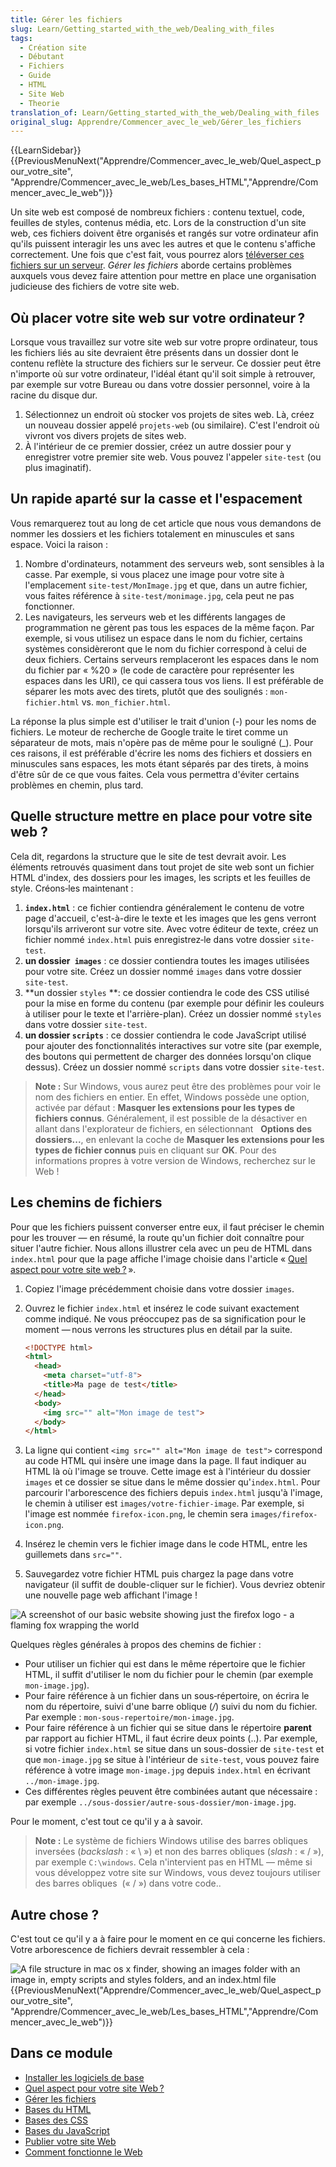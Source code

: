 ```yaml
---
title: Gérer les fichiers
slug: Learn/Getting_started_with_the_web/Dealing_with_files
tags:
  - Création site
  - Débutant
  - Fichiers
  - Guide
  - HTML
  - Site Web
  - Theorie
translation_of: Learn/Getting_started_with_the_web/Dealing_with_files
original_slug: Apprendre/Commencer_avec_le_web/Gérer_les_fichiers
---
```

{{LearnSidebar}}
{{PreviousMenuNext("Apprendre/Commencer_avec_le_web/Quel_aspect_pour_votre_site", "Apprendre/Commencer_avec_le_web/Les_bases_HTML","Apprendre/Commencer_avec_le_web")}}

Un site web est composé de nombreux fichiers : contenu textuel, code, feuilles de styles, contenus média, etc. Lors de la construction d'un site web, ces fichiers doivent être organisés et rangés sur votre ordinateur afin qu'ils puissent interagir les uns avec les autres et que le contenu s'affiche correctement. Une fois que c'est fait, vous pourrez alors [téléverser ces fichiers sur un serveur](/fr/Apprendre/Commencer_avec_le_web/Publier_votre_site_web). _Gérer les fichiers_ aborde certains problèmes auxquels vous devez faire attention pour mettre en place une organisation judicieuse des fichiers de votre site web.

## Où placer votre site web sur votre ordinateur ?

Lorsque vous travaillez sur votre site web sur votre propre ordinateur, tous les fichiers liés au site devraient être présents dans un dossier dont le contenu reflète la structure des fichiers sur le serveur. Ce dossier peut être n'importe où sur votre ordinateur, l'idéal étant qu'il soit simple à retrouver, par exemple sur votre Bureau ou dans votre dossier personnel, voire à la racine du disque dur.

1.  Sélectionnez un endroit où stocker vos projets de sites web. Là, créez un nouveau dossier appelé `projets-web` (ou similaire). C'est l'endroit où vivront vos divers projets de sites web.
2.  À l'intérieur de ce premier dossier, créez un autre dossier pour y enregistrer votre premier site web. Vous pouvez l'appeler `site-test` (ou plus imaginatif).

## Un rapide aparté sur la casse et l'espacement

Vous remarquerez tout au long de cet article que nous vous demandons de nommer les dossiers et les fichiers totalement en minuscules et sans espace. Voici la raison :

1.  Nombre d'ordinateurs, notamment des serveurs web, sont sensibles à la casse. Par exemple, si vous placez une image pour votre site à l'emplacement `site-test/MonImage.jpg` et que, dans un autre fichier, vous faites référence à `site-test/monimage.jpg`, cela peut ne pas fonctionner.
2.  Les navigateurs, les serveurs web et les différents langages de programmation ne gèrent pas tous les espaces de la même façon. Par exemple, si vous utilisez un espace dans le nom du fichier, certains systèmes considèreront que le nom du fichier correspond à celui de deux fichiers. Certains serveurs remplaceront les espaces dans le nom du fichier par « %20 » (le code de caractère pour représenter les espaces dans les URI), ce qui cassera tous vos liens. Il est préférable de séparer les mots avec des tirets, plutôt que des soulignés : `mon-fichier.html` vs. `mon_fichier.html`.

La réponse la plus simple est d'utiliser le trait d'union (-) pour les noms de fichiers. Le moteur de recherche de Google traite le tiret comme un séparateur de mots, mais n'opère pas de même pour le souligné (\_). Pour ces raisons, il est préférable d'écrire les noms des fichiers et dossiers en minuscules sans espaces, les mots étant séparés par des tirets, à moins d'être sûr de ce que vous faites. Cela vous permettra d'éviter certains problèmes en chemin, plus tard.

## Quelle structure mettre en place pour votre site web ?

Cela dit, regardons la structure que le site de test devrait avoir. Les éléments retrouvés quasiment dans tout projet de site web sont un fichier HTML d'index, des dossiers pour les images, les scripts et les feuilles de style. Créons‑les maintenant :

1.  **`index.html`** : ce fichier contiendra généralement le contenu de votre page d'accueil, c'est-à-dire le texte et les images que les gens verront lorsqu'ils arriveront sur votre site. Avec votre éditeur de texte, créez un fichier nommé `index.html` puis enregistrez‑le dans votre dossier `site-test`.
2.  **un dossier` images`** : ce dossier contiendra toutes les images utilisées pour votre site. Créez un dossier nommé `images` dans votre dossier `site-test`.
3.  **un dossier `styles` **: ce dossier contiendra le code des CSS utilisé pour la mise en forme du contenu (par exemple pour définir les couleurs à utiliser pour le texte et l'arrière-plan). Créez un dossier nommé `styles` dans votre dossier `site-test`.
4.  **un dossier `scripts`** : ce dossier contiendra le code JavaScript utilisé pour ajouter des fonctionnalités interactives sur votre site (par exemple, des boutons qui permettent de charger des données lorsqu'on clique dessus). Créez un dossier nommé `scripts` dans votre dossier `site-test`.

> **Note :** Sur Windows, vous aurez peut être des problèmes pour voir le nom des fichiers en entier. En effet, Windows possède une option, activée par défaut&nbsp;: **Masquer les extensions pour les types de fichiers connus**. Généralement, il est possible de la désactiver en allant dans l'explorateur de fichiers, en sélectionnant   **Options des dossiers...**, en enlevant la coche de **Masquer les extensions pour les types de fichier connus** puis en cliquant sur **OK**. Pour des informations propres à votre version de Windows, recherchez sur le Web !

## Les chemins de fichiers

Pour que les fichiers puissent converser entre eux, il faut préciser le chemin pour les trouver — en résumé, la route qu'un fichier doit connaître pour situer l'autre fichier. Nous allons illustrer cela avec un peu de HTML dans `index.html` pour que la page affiche l'image choisie dans l'article « [Quel aspect pour votre site web ?](/fr/Apprendre/Commencer_avec_le_web/Quel_aspect_pour_votre_site) ».

1.  Copiez l'image précédemment choisie dans votre dossier `images`.
2.  Ouvrez le fichier `index.html` et insérez le code suivant exactement comme indiqué. Ne vous préoccupez pas de sa signification pour le moment — nous verrons les structures plus en détail par la suite.

    ```html
    <!DOCTYPE html>
    <html>
      <head>
        <meta charset="utf-8">
        <title>Ma page de test</title>
      </head>
      <body>
        <img src="" alt="Mon image de test">
      </body>
    </html>
    ```

3.  La ligne qui contient `<img src="" alt="Mon image de test">` correspond au code HTML qui insère une image dans la page. Il faut indiquer au HTML là où l'image se trouve. Cette image est à l'intérieur du dossier `images` et ce dossier se situe dans le même dossier qu'`index.html`. Pour parcourir l'arborescence des fichiers depuis `index.html` jusqu'à l'image, le chemin à utiliser est `images/votre‑fichier‑image`. Par exemple, si l'image est nommée `firefox‑icon.png`, le chemin sera `images/firefox-icon.png`.
4.  Insérez le chemin vers le fichier image dans le code HTML, entre les guillemets dans `src=""`.
5.  Sauvegardez votre fichier HTML puis chargez la page dans votre navigateur (il suffit de double-cliquer sur le fichier). Vous devriez obtenir une nouvelle page web affichant l'image !

![A screenshot of our basic website showing just the firefox logo - a flaming fox wrapping the world](website-screenshot.png)

Quelques règles générales à propos des chemins de fichier :

- Pour utiliser un fichier qui est dans le même répertoire que le fichier HTML, il suffit d'utiliser le nom du fichier pour le chemin (par exemple `mon-image.jpg`).
- Pour faire référence à un fichier dans un sous‑répertoire, on écrira le nom du répertoire, suivi d'une barre oblique (_/_) suivi du nom du fichier. Par exemple : `mon-sous-repertoire/mon-image.jpg`.
- Pour faire référence à un fichier qui se situe dans le répertoire **parent** par rapport au fichier HTML, il faut écrire deux points (..). Par exemple, si votre fichier `index.html` se situe dans un sous-dossier de `site-test` et que `mon-image.jpg` se situe à l'intérieur de `site-test`, vous pouvez faire référence à votre image `mon-image.jpg` depuis `index.html` en écrivant `../mon-image.jpg`.
- Ces différentes règles peuvent être combinées autant que nécessaire : par exemple `../sous-dossier/autre-sous-dossier/mon-image.jpg`.

Pour le moment, c'est tout ce qu'il y a à savoir.

> **Note :** Le système de fichiers Windows utilise des barres obliques inversées (_backslash_ : « \ ») et non des barres obliques (_slash_ : « / »), par exemple `C:\windows`. Cela n'intervient pas en HTML — même si vous développez votre site sur Windows, vous devez toujours utiliser des barres obliques  (« / ») dans votre code..

## Autre chose ?

C'est tout ce qu'il y a à faire pour le moment en ce qui concerne les fichiers. Votre arborescence de fichiers devrait ressembler à cela :

![A file structure in mac os x finder, showing an images folder with an image in, empty scripts and styles folders, and an index.html file](file-structure.png){{PreviousMenuNext("Apprendre/Commencer_avec_le_web/Quel_aspect_pour_votre_site", "Apprendre/Commencer_avec_le_web/Les_bases_HTML","Apprendre/Commencer_avec_le_web")}}

## Dans ce module

- [Installer les logiciels de base](/fr/Apprendre/Commencer_avec_le_web/Installation_outils_de_base)
- [Quel aspect pour votre site Web ?](/fr/Apprendre/Commencer_avec_le_web/Quel_aspect_pour_votre_site)
- [Gérer les fichiers](/fr/Apprendre/Commencer_avec_le_web/Gérer_les_fichiers)
- [Bases du HTML](/fr/docs/Apprendre/Commencer_avec_le_web/Les_bases_HTML)
- [Bases des CSS](/fr/docs/Apprendre/Commencer_avec_le_web/Les_bases_CSS)
- [Bases du JavaScript](/fr/docs/Apprendre/Commencer_avec_le_web/Les_bases_JavaScript)
- [Publier votre site Web](/fr/Apprendre/Commencer_avec_le_web/Publier_votre_site_web)
- [Comment fonctionne le Web](/fr/Apprendre/Commencer_avec_le_web/Le_fonctionnement_du_Web)
